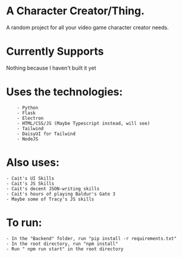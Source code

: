 # A Character Creator/Thing.
A random project for all your video game character creator needs.

# Currently Supports
Nothing because I haven't built it yet

# Uses the technologies:
        - Python
        - Flask
        - Electron
        - HTML/CSS/JS (Maybe Typescript instead, will see)
        - Tailwind
        - DaisyUI for Tailwind
        - NodeJS

# Also uses:
    - Cait's UI Skills
    - Cait's JS Skills
    - Cait's decent JSON-writing skills
    - Cait's hours of playing Baldur's Gate 3
    - Maybe some of Tracy's JS skills


# To run:
    - In the "Backend" folder, run "pip install -r requirements.txt"
    - In the root directory, run "npm install"
    - Run " npm run start" in the root directory

    
